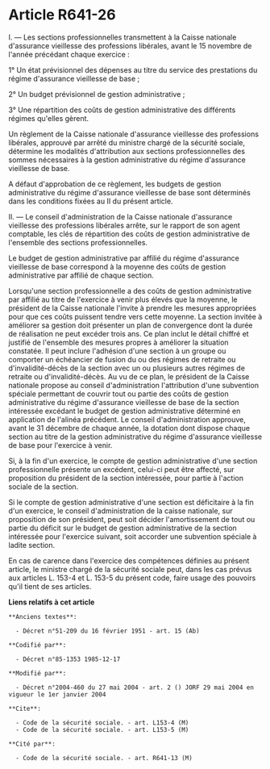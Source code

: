 # Article R641-26

I. ―  Les sections professionnelles transmettent à la Caisse nationale d'assurance vieillesse des professions libérales,
avant le 15 novembre de l'année précédant chaque exercice :

1° Un état prévisionnel des dépenses au titre du service des prestations du régime d'assurance vieillesse de base ;

2° Un budget prévisionnel de gestion administrative ;

3° Une répartition des coûts de gestion administrative des différents régimes qu'elles gèrent.

Un règlement de la Caisse nationale d'assurance vieillesse des professions libérales, approuvé par arrêté du ministre chargé
de la sécurité sociale, détermine les modalités d'attribution aux sections professionnelles des sommes nécessaires à la
gestion administrative du régime d'assurance vieillesse de base.

A défaut d'approbation de ce règlement, les budgets de gestion administrative du régime d'assurance vieillesse de base sont
déterminés dans les conditions fixées au II du présent article.

II. ―  Le conseil d'administration de la Caisse nationale d'assurance vieillesse des professions libérales arrête, sur le
rapport de son agent comptable, les clés de répartition des coûts de gestion administrative de l'ensemble des sections
professionnelles.

Le budget de gestion administrative par affilié du régime d'assurance vieillesse de base correspond à la moyenne des coûts de
gestion administrative par affilié de chaque section.

Lorsqu'une section professionnelle a des coûts de gestion administrative par affilié au titre de l'exercice à venir plus
élevés que la moyenne, le président de la Caisse nationale l'invite à prendre les mesures appropriées pour que ces coûts
puissent tendre vers cette moyenne. La section invitée à améliorer sa gestion doit présenter un plan de convergence dont la
durée de réalisation ne peut excéder trois ans. Ce plan inclut le détail chiffré et justifié de l'ensemble des mesures
propres à améliorer la situation constatée. Il peut inclure l'adhésion d'une section à un groupe ou comporter un échéancier
de fusion du ou des régimes de retraite ou d'invalidité-décès de la section avec un ou plusieurs autres régimes de retraite
ou d'invalidité-décès. Au vu de ce plan, le président de la Caisse nationale propose au conseil d'administration
l'attribution d'une subvention spéciale permettant de couvrir tout ou partie des coûts de gestion administrative du régime
d'assurance vieillesse de base de la section intéressée excédant le budget de gestion administrative déterminé en application
de l'alinéa précédent. Le conseil d'administration approuve, avant le 31 décembre de chaque année, la dotation dont dispose
chaque section au titre de la gestion administrative du régime d'assurance vieillesse de base pour l'exercice à venir.

Si, à la fin d'un exercice, le compte de gestion administrative d'une section professionnelle présente un excédent, celui-ci
peut être affecté, sur proposition du président de la section intéressée, pour partie à l'action sociale de la section.

Si le compte de gestion administrative d'une section  est déficitaire à la fin d'un exercice, le conseil d'administration de
la caisse nationale, sur proposition de son président, peut soit décider l'amortissement de tout ou partie du déficit sur le
budget de gestion administrative de la section intéressée pour l'exercice suivant, soit accorder une subvention spéciale à
ladite section.

En cas de carence dans l'exercice des compétences définies au présent article, le ministre chargé de la sécurité sociale
peut, dans les cas prévus aux articles L. 153-4 et L. 153-5 du présent code, faire usage des pouvoirs qu'il tient de ses
articles.

**Liens relatifs à cet article**

	**Anciens textes**:

	  - Décret n°51-209 du 16 février 1951 - art. 15 (Ab)

	**Codifié par**:

	  - Décret n°85-1353 1985-12-17

	**Modifié par**:

	  - Décret n°2004-460 du 27 mai 2004 - art. 2 () JORF 29 mai 2004 en vigueur le 1er janvier 2004

	**Cite**:

	  - Code de la sécurité sociale. - art. L153-4 (M)
	  - Code de la sécurité sociale. - art. L153-5 (M)

	**Cité par**:

	  - Code de la sécurité sociale. - art. R641-13 (M)
